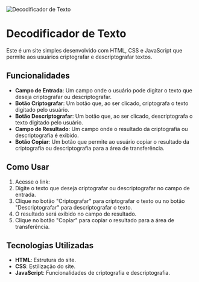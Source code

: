 ![Decodificador de Texto]()

# Decodificador de Texto

Este é um site simples desenvolvido com HTML, CSS e JavaScript que permite aos usuários criptografar e descriptografar textos. 

## Funcionalidades

- **Campo de Entrada**: Um campo onde o usuário pode digitar o texto que deseja criptografar ou descriptografar.
- **Botão Criptografar**: Um botão que, ao ser clicado, criptografa o texto digitado pelo usuário.
- **Botão Descriptografar**: Um botão que, ao ser clicado, descriptografa o texto digitado pelo usuário.
- **Campo de Resultado**: Um campo onde o resultado da criptografia ou descriptografia é exibido.
- **Botão Copiar**: Um botão que permite ao usuário copiar o resultado da criptografia ou descriptografia para a área de transferência.

## Como Usar

1. Acesse o link: 
2. Digite o texto que deseja criptografar ou descriptografar no campo de entrada.
3. Clique no botão "Criptografar" para criptografar o texto ou no botão "Descriptografar" para descriptografar o texto.
4. O resultado será exibido no campo de resultado.
5. Clique no botão "Copiar" para copiar o resultado para a área de transferência.

## Tecnologias Utilizadas

- **HTML**: Estrutura do site.
- **CSS**: Estilização do site.
- **JavaScript**: Funcionalidades de criptografia e descriptografia.
